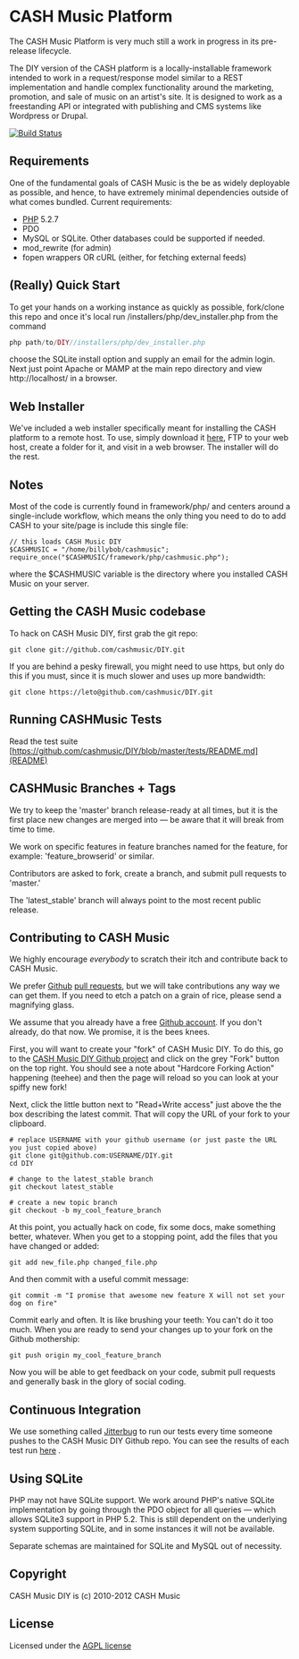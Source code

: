 # CASH Music Platform

The CASH Music Platform is very much still a work in progress in its pre-release
lifecycle.

The DIY version of the CASH platform is a locally-installable framework intended to
work in a request/response model similar to a REST implementation and handle
complex functionality around the marketing, promotion, and sale of music on an
artist's site. It is designed to work as a freestanding API or integrated with
publishing and CMS systems like Wordpress or Drupal.

[![Build Status](https://secure.travis-ci.org/cashmusic/DIY.png)](http://travis-ci.org/cashmusic/DIY)

## Requirements

One of the fundamental goals of CASH Music is the be as widely deployable as possible,
and hence, to have extremely minimal dependencies outside of what comes bundled. Current
requirements:

 * [PHP](http://php.net) 5.2.7
 * PDO
 * MySQL or SQLite. Other databases could be supported if needed.
 * mod_rewrite (for admin)
 * fopen wrappers OR cURL (either, for fetching external feeds)

## (Really) Quick Start
To get your hands on a working instance as quickly as possible, fork/clone this 
repo and once it's local run /installers/php/dev_installer.php from the command 

```php
php path/to/DIY//installers/php/dev_installer.php
````

choose the SQLite install option and supply an email for the admin login. 
Next just point Apache or MAMP at the main repo directory and view http://localhost/ 
in a browser.

## Web Installer

We've included a web installer specifically meant for installing the CASH platform 
to a remote host. To use, simply download it [here](https://github.com/cashmusic/DIY/downloads), 
FTP to your web host, create a folder for it, and visit in a web browser. The 
installer will do the rest. 

## Notes

Most of the code is currently found in framework/php/ and centers around a
single-include workflow, which means the only thing you need to do to add CASH to
your site/page is include this single file:

    // this loads CASH Music DIY
    $CASHMUSIC = "/home/billybob/cashmusic";
    require_once("$CASHMUSIC/framework/php/cashmusic.php");

where the $CASHMUSIC variable is the directory where you installed CASH Music
on your server.

## Getting the CASH Music codebase

To hack on CASH Music DIY, first grab the git repo:

    git clone git://github.com/cashmusic/DIY.git

If you are behind a pesky firewall, you might need to use https, but only do
this if you must, since it is much slower and uses up more bandwidth:

    git clone https://leto@github.com/cashmusic/DIY.git

## Running CASHMusic Tests

Read the test suite [https://github.com/cashmusic/DIY/blob/master/tests/README.md](README)

## CASHMusic Branches + Tags

We try to keep the 'master' branch release-ready at all times, but it is the first 
place new changes are merged into — be aware that it will break from time to time.

We work on specific features in feature branches named for the feature, for example:
'feature_browserid' or similar.

Contributors are asked to fork, create a branch, and submit pull requests to 'master.'

The 'latest_stable' branch will always point to the most recent public release.

## Contributing to CASH Music

We highly encourage *everybody* to scratch their itch and contribute back to CASH Music.

We prefer [Github](https://github.com) [pull requests](http://help.github.com/send-pull-requests/),
but we will take contributions any way we can get them. If you need to etch a
patch on a grain of rice, please send a magnifying glass.

We assume that you already have a free [Github account](https://github.com/signup/free). If you don't already,
do that now. We promise, it is the bees knees.

First, you will want to create your "fork" of CASH Music DIY. To do this, go to
the [CASH Music DIY Github project](https://github.com/cashmusic/DIY) and click
on the grey "Fork" button on the top right. You should see a note about
"Hardcore Forking Action" happening (teehee) and then the page will reload so
you can look at your spiffy new fork!

Next, click the little button next to "Read+Write access" just above the the
box describing the latest commit.  That will copy the URL of your fork to your
clipboard.

    # replace USERNAME with your github username (or just paste the URL you just copied above)
    git clone git@github.com:USERNAME/DIY.git
    cd DIY

    # change to the latest_stable branch
    git checkout latest_stable

    # create a new topic branch
    git checkout -b my_cool_feature_branch

At this point, you actually hack on code, fix some docs, make something better, whatever. When
you get to a stopping point, add the files that you have changed or added:

    git add new_file.php changed_file.php

And then commit with a useful commit message:

    git commit -m "I promise that awesome new feature X will not set your dog on fire"

Commit early and often. It is like brushing your teeth: You can't do it too much. When you are
ready to send your changes up to your fork on the Github mothership:

    git push origin my_cool_feature_branch

Now you will be able to get feedback on your code, submit pull requests and generally bask in the
glory of social coding.

## Continuous Integration

We use something called [Jitterbug](http://jitterbug.pl) to run our tests every
time someone pushes to the CASH Music DIY Github repo. You can see the results
of each test run [here](http://dev.cashmusic.org:3000/project/DIY) .

## Using SQLite

PHP may not have SQLite support. We work around PHP's native SQLite implementation by going
through the PDO object for all queries — which allows SQLite3 support in PHP 5.2. This is
still dependent on the underlying system supporting SQLite, and in some instances it will not
be available.

Separate schemas are maintained for SQLite and MySQL out of necessity.

## Copyright

CASH Music DIY is (c) 2010-2012 CASH Music

## License

Licensed under the [AGPL license](http://www.gnu.org/licenses/agpl-3.0.html)
